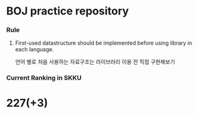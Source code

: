 # BOJ practice repository

### Rule
1. First-used datastructure should be implemented before using library in each language.

	언어 별로 처음 사용하는 자료구조는 라이브러리 이용 전 직접 구현해보기

### Current Ranking in SKKU
# 227(+3)